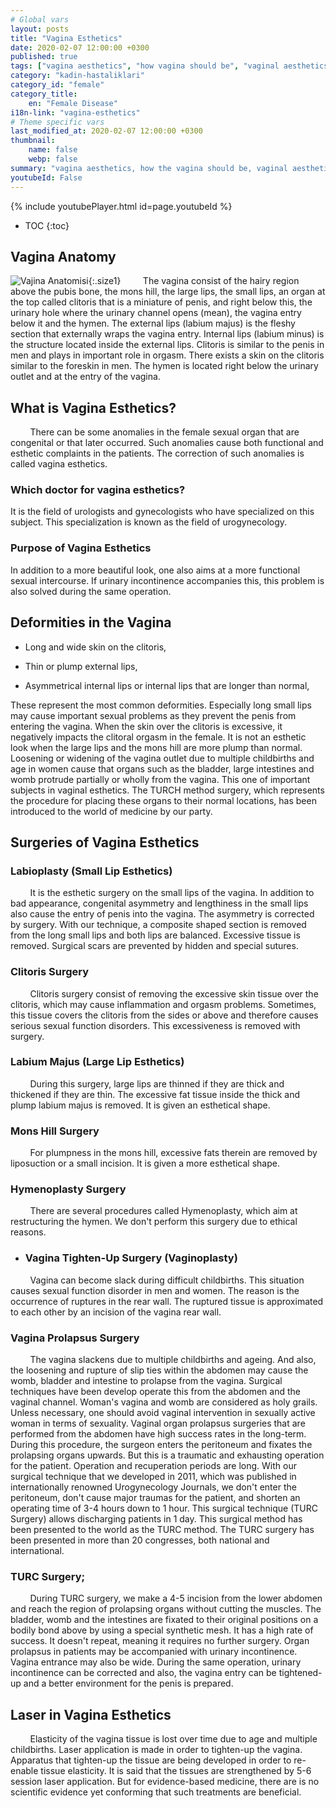 ```yaml
---
# Global vars
layout: posts
title: "Vagina Esthetics"
date: 2020-02-07 12:00:00 +0300
published: true
tags: ["vagina aesthetics", "how vagina should be", "vaginal aesthetics", "vagina aesthetic surgery", "vaginal aesthetic advantage", "conditions that require vagina aesthetics", "What is Vagina Aesthetics", "doctor of vagina aesthetics", "Vagina Aesthetics Purpose "," Vagina Shape Disorder "," Vagina Aesthetic Laser "," vagina anatomy "," vagina surgery "," labioplasty "," clitoris surgery "," clitoris aesthetics ", " Labium aesthetics "," inner lip surgery "," external lip surgery "," pubis aesthetics "," himenoplasty "," vagina narrowing "," vaginoplasty "," what is vagina narrowing "," vaginal tightening surgery "," Vagina sagging surgery "," vaginal sagging surgery "," Turc technique ", "Turc operation"]
category: "kadin-hastaliklari"
category_id: "female"
category_title:
    en: "Female Disease"
i18n-link: "vagina-esthetics"
# Theme specific vars
last_modified_at: 2020-02-07 12:00:00 +0300
thumbnail:
    name: false
    webp: false
summary: "vagina aesthetics, how the vagina should be, vaginal aesthetics, vaginal aesthetic fee, vaginal aesthetic surgery, advantages of vaginal aesthetics, conditions that require vaginal aesthetics, What is Vagina Aesthetics, Which doctor for vagina aesthetics, Purpose of Vagina Aesthetics, Vagina Shape Disorders, Laser in Vagina Aesthetics"
youtubeId: False
---
```

{% include youtubePlayer.html id=page.youtubeId %}

* TOC
{:toc}

## Vagina Anatomy

![Vajina Anatomisi](/assets/img/vajinaanatomisi.jpeg){:.size1}
&nbsp;&nbsp;&nbsp;&nbsp;&nbsp;&nbsp;&nbsp;&nbsp;The vagina consist of the hairy region above the pubis bone, the mons hill, the large lips, the small lips, an organ at the top called clitoris that is a miniature of penis, and right below this, the urinary hole where the urinary channel opens (mean), the vagina entry below it and the hymen. The external lips (labium majus) is the fleshy section that externally wraps the vagina entry. Internal lips (labium minus) is the structure located inside the external lips. Clitoris is similar to the penis in men and plays in important role in orgasm. There exists a skin on the clitoris similar to the foreskin in men. The hymen is located right below the urinary outlet and at the entry of the vagina.

## What is Vagina Esthetics?

&nbsp;&nbsp;&nbsp;&nbsp;&nbsp;&nbsp;&nbsp;&nbsp;There can be some anomalies in the female sexual organ that are congenital or that later occurred. Such anomalies cause both functional and esthetic complaints in the patients. The correction of such anomalies is called vagina esthetics.

### Which doctor for vagina esthetics?

It is the field of urologists and gynecologists who have specialized on this subject.  This specialization is known as the field of urogynecology.

### Purpose of Vagina Esthetics

In addition to a more beautiful look, one also aims at a more functional sexual intercourse. If urinary incontinence accompanies this, this problem is also solved during the same operation.

## Deformities in the Vagina

*	Long and wide skin on the clitoris,

*	Thin or plump external lips,

*	Asymmetrical internal lips or internal lips that are longer than normal,

These represent the most common deformities. Especially long small lips may cause important sexual problems as they prevent the penis from entering the vagina. When the skin over the clitoris is excessive, it negatively impacts the clitoral orgasm in the female. It is not an esthetic look when the large lips and the mons hill are more plump than normal. Loosening or widening of the vagina outlet due to multiple childbirths and age in women cause that organs such as the bladder, large intestines and womb protrude partially or wholly from the vagina. This one of important subjects in vaginal esthetics. The TURCH method surgery, which represents the procedure for placing these organs to their normal locations, has been introduced to the world of medicine by our party.

## Surgeries of Vagina Esthetics

###	Labioplasty (Small Lip Esthetics)

&nbsp;&nbsp;&nbsp;&nbsp;&nbsp;&nbsp;&nbsp;&nbsp;It is the esthetic surgery on the small lips of the vagina. In addition to bad appearance, congenital asymmetry and lengthiness in the small lips also cause the entry of penis into the vagina. The asymmetry is corrected by surgery. With our technique, a composite shaped section is removed from the long small lips and both lips are balanced. Excessive tissue is removed. Surgical scars are prevented by hidden and special sutures.

###	Clitoris Surgery

&nbsp;&nbsp;&nbsp;&nbsp;&nbsp;&nbsp;&nbsp;&nbsp;Clitoris surgery consist of removing the excessive skin tissue over the clitoris, which may cause inflammation and orgasm problems. Sometimes, this tissue covers the clitoris from the sides or above and therefore causes serious sexual function disorders. This excessiveness is removed with surgery.

###	Labium Majus (Large Lip Esthetics)

&nbsp;&nbsp;&nbsp;&nbsp;&nbsp;&nbsp;&nbsp;&nbsp;During this surgery, large lips are thinned if they are thick and thickened if they are thin. The excessive fat tissue inside the thick and plump labium majus is removed. It is given an esthetical shape.

###	Mons Hill Surgery
&nbsp;&nbsp;&nbsp;&nbsp;&nbsp;&nbsp;&nbsp;&nbsp;For plumpness in the mons hill, excessive fats therein are removed by liposuction or a small incision. It is given a more esthetical shape.

###	Hymenoplasty Surgery

&nbsp;&nbsp;&nbsp;&nbsp;&nbsp;&nbsp;&nbsp;&nbsp;There are several procedures called Hymenoplasty, which aim at restructuring the hymen. We don't perform this surgery due to ethical reasons.

* ###	Vagina Tighten-Up Surgery (Vaginoplasty)

&nbsp;&nbsp;&nbsp;&nbsp;&nbsp;&nbsp;&nbsp;&nbsp;Vagina can become slack during difficult childbirths. This situation causes sexual function disorder in men and women. The reason is the occurrence of ruptures in the rear wall. The ruptured tissue is approximated to each other by an incision of the vagina rear wall.

###	Vagina Prolapsus Surgery

&nbsp;&nbsp;&nbsp;&nbsp;&nbsp;&nbsp;&nbsp;&nbsp;The vagina slackens due to multiple childbirths and ageing. And also, the loosening and rupture of slip ties within the abdomen may cause the womb, bladder and intestine to prolapse from the vagina. Surgical techniques have been develop operate this from the abdomen and the vaginal channel. Woman's vagina and womb are considered as holy grails. Unless necessary, one should avoid vaginal intervention in sexually active woman in terms of sexuality. Vaginal organ prolapsus surgeries that are performed from the abdomen have high success rates in the long-term. During this procedure, the surgeon enters the peritoneum and fixates the prolapsing organs upwards. But this is a traumatic and exhausting operation for the patient. Operation and recuperation periods are long. With our surgical technique that we developed in 2011, which was published in internationally renowned Urogynecology Journals, we don't enter the peritoneum, don't cause major traumas for the patient, and shorten an operating time of 3-4 hours down to 1 hour. This surgical technique (TURC Surgery) allows discharging patients in 1 day. This surgical method has been presented to the world as the TURC method. The TURC surgery has been presented in more than 20 congresses, both national and international.

### TURC Surgery;

&nbsp;&nbsp;&nbsp;&nbsp;&nbsp;&nbsp;&nbsp;&nbsp;During TURC surgery, we make a 4-5 incision from the lower abdomen and reach the region of prolapsing organs without cutting the muscles. The bladder, womb and the intestines are fixated to their original positions on a bodily bond above by using a special synthetic mesh. It has a high rate of success. It doesn't repeat, meaning it requires no further surgery. Organ prolapsus in patients may be accompanied with urinary incontinence. Vagina entrance may also be wide. During the same operation, urinary incontinence can be corrected and also, the vagina entry can be tightened-up and a better environment for the penis is prepared.

## Laser in Vagina Esthetics

&nbsp;&nbsp;&nbsp;&nbsp;&nbsp;&nbsp;&nbsp;&nbsp;Elasticity of the vagina tissue is lost over time due to age and multiple childbirths. Laser application is made in order to tighten-up the vagina. Apparatus that tighten-up the tissue are being developed in order to re-enable tissue elasticity. It is said that the tissues are strengthened by 5-6 session laser application. But for evidence-based medicine, there are is no scientific evidence yet conforming that such treatments are beneficial.
